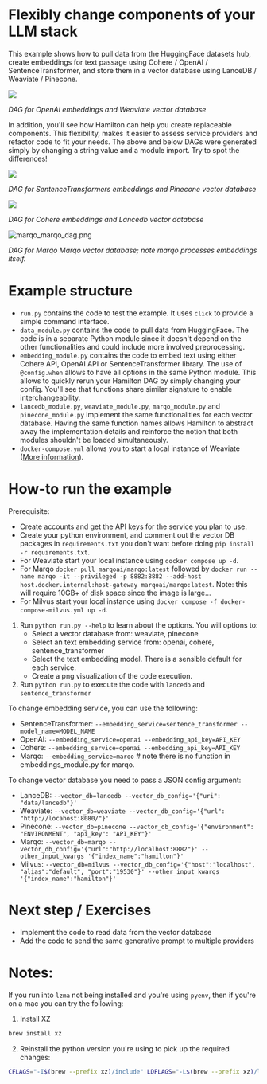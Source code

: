 # Flexibly change components of your LLM stack

This example shows how to pull data from the HuggingFace datasets hub, create embeddings for text passage using Cohere / OpenAI / SentenceTransformer, and store them in a vector database using LanceDB / Weaviate / Pinecone.

![](./weaviate_openai_dag.png)

*DAG for OpenAI embeddings and Weaviate vector database*

In addition, you'll see how Hamilton can help you create replaceable components. This flexibility, makes it easier to assess service providers and refactor code to fit your needs. The above and below DAGs were generated simply by changing a string value and a module import. Try to spot the differences!

![](./pinecone_sentence_transformer_dag.png)

*DAG for SentenceTransformers embeddings and Pinecone vector database*

![](./lancedb_cohere_dag.png)

*DAG for Cohere embeddings and Lancedb vector database*

![marqo_marqo_dag.png](marqo_marqo_dag.png)

*DAG for Marqo Marqo vector database; note marqo processes embeddings itself.*

# Example structure
- `run.py` contains the code to test the example. It uses `click` to provide a simple command interface.
- `data_module.py` contains the code to pull data from HuggingFace. The code is in a separate Python module since it doesn't depend on the other functionalities and could include more involved preprocessing.
- `embedding_module.py` contains the code to embed text using either Cohere API, OpenAI API or SentenceTransformer library. The use of `@config.when` allows to have all options in the same Python module. This allows to quickly rerun your Hamilton DAG by simply changing your config. You'll see that functions share similar signature to enable interchangeability.
- `lancedb_module.py`, `weaviate_module.py`, `marqo_module.py` and `pinecone_module.py` implement the same functionalities for each vector database. Having the same function names allows Hamilton to abstract away the implementation details and reinforce the notion that both modules shouldn't be loaded simultaneously.
- `docker-compose.yml` allows you to start a local instance of Weaviate ([More information](https://weaviate.io/developers/weaviate/installation/docker-compose)).

# How-to run the example
Prerequisite:
- Create accounts and get the API keys for the service you plan to use.
- Create your python environment, and comment out the vector DB packages in `requirements.txt` you
don't want before doing `pip install -r requirements.txt`.
- For Weaviate start your local instance using `docker compose up -d`.
- For Marqo `docker pull marqoai/marqo:latest` followed by
`docker run --name marqo -it --privileged -p 8882:8882 --add-host host.docker.internal:host-gateway marqoai/marqo:latest`.
Note: this will require 10GB+ of disk space since the image is large...
- For Milvus start your local instance using `docker compose -f docker-compose-milvus.yml up -d`.
1. Run `python run.py --help` to learn about the options. You will options to:
    - Select a vector database from: weaviate, pinecone
    - Select an text embedding service from: openai, cohere, sentence_transformer
    - Select the text embedding model. There is a sensible default for each service.
    - Create a png visualization of the code execution.
2. Run `python run.py` to execute the code with `lancedb` and `sentence_transformer`

To change embedding service, you can use the following:
- SentenceTransformer: `--embedding_service=sentence_transformer --model_name=MODEL_NAME`
- OpenAI: `--embedding_service=openai --embedding_api_key=API_KEY`
- Cohere: `--embedding_service=openai --embedding_api_key=API_KEY`
- Marqo: `--embedding_service=marqo`  # note there is no function in embeddings_module.py for marqo.

To change vector database you need to pass a JSON config argument:
- LanceDB: `--vector_db=lancedb --vector_db_config='{"uri": "data/lancedb"}'`
- Weaviate: `--vector_db=weaviate --vector_db_config='{"url": "http://locahost:8080/"}'`
- Pinecone: `--vector_db=pinecone --vector_db_config='{"environment": "ENVIRONMENT", "api_key": "API_KEY"}'`
- Marqo: `--vector_db=marqo --vector_db_config='{"url":"http://localhost:8882"}' --other_input_kwargs '{"index_name":"hamilton"}'`
- Milvus: `--vector_db=milvus --vector_db_config='{"host":"localhost", "alias":"default", "port":"19530"}' --other_input_kwargs '{"index_name":"hamilton"}'`

# Next step / Exercises
- Implement the code to read data from the vector database
- Add the code to send the same generative prompt to multiple providers


# Notes:
If you run into `lzma` not being installed and you're using `pyenv`, then if you're on a mac you can try the following:

1. Install XZ
```bash
brew install xz
```

2. Reinstall the python version you're using to pick up the required changes:
```bash
CFLAGS="-I$(brew --prefix xz)/include" LDFLAGS="-L$(brew --prefix xz)/lib" pyenv install 3.X.XX
```
